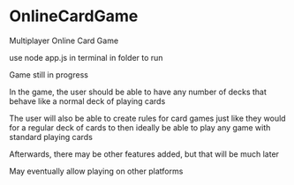 # OnlineCardGame
Multiplayer Online Card Game

use node app.js in terminal in folder to run

Game still in progress

In the game, the user should be able to have any number
of decks that behave like a normal deck of playing cards

The user will also be able to create rules for card games
just like they would for a regular deck of cards to then
ideally be able to play any game with standard playing cards

Afterwards, there may be other features added, but that will
be much later

May eventually allow playing on other platforms
